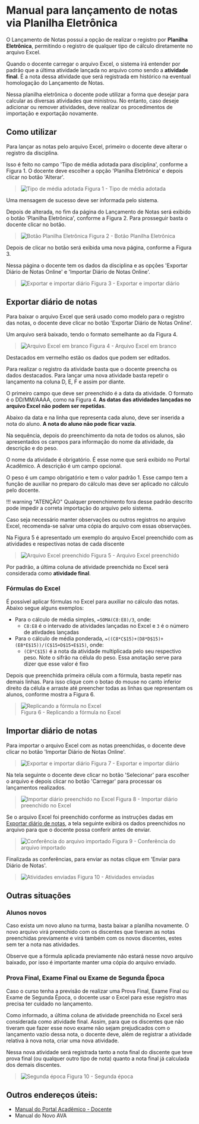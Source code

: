 # Manual para lançamento de notas via Planilha Eletrônica

O Lançamento de Notas possui a opção de realizar o registro por **Planilha Eletrônica**, permitindo o registro de qualquer tipo de cálculo diretamente no arquivo Excel.

Quando o docente carregar o arquivo Excel, o sistema irá entender por padrão que a última atividade lançada no arquivo como sendo a **atividade final**.
É a nota dessa atividade que será registrada em histórico na eventual homologação do Lançamento de Notas.

Nessa planilha eletrônica o docente pode utilizar a forma que desejar para calcular as diversas atividades que ministrou.
No entanto, caso deseje adicionar ou remover atividades, deve realizar os procedimentos de importação e exportação novamente.

## Como utilizar

Para lançar as notas pelo arquivo Excel, primeiro o docente deve alterar o registro da disciplina.

Isso é feito no campo 'Tipo de média adotada para disciplina', conforme a Figura 1. O docente deve escolher a opção 'Planilha Eletrônica' e depois clicar no botão 'Alterar'. 

> ![Tipo de média adotada](../images/notasexcel-01.png "Tipo de média adotada")
> Figura 1 - Tipo de média adotada

Uma mensagem de sucesso deve ser informada pelo sistema.

Depois de alterada, no fim da página do Lançamento de Notas será exibido o botão 'Planilha Eletrônica', conforme a Figura 2.
Para prosseguir basta o docente clicar no botão.

> ![Botão Planilha Eletrônica](../images/notasexcel-02.png "Botão Planilha Eletrônica")
> Figura 2 - Botão Planilha Eletrônica

Depois de clicar no botão será exibida uma nova página, conforme a Figura 3.

Nessa página o docente tem os dados da disciplina e as opções 'Exportar Diário de Notas Online' e 'Importar Diário de Notas Online'.

> ![Exportar e importar diário](../images/notasexcel-03.png "Exportar e importar diário")
> Figura 3 - Exportar e importar diário

## Exportar diário de notas

Para baixar o arquivo Excel que será usado como modelo para o registro das notas, o docente deve clicar no botão 'Exportar Diário de Notas Online'.

Um arquivo será baixado, tendo o formato semelhante ao da Figura 4.

> ![Arquivo Excel em branco](../images/notasexcel-04.png "Arquivo Excel em branco")
> Figura 4 - Arquivo Excel em branco

Destacados em vermelho estão os dados que podem ser editados.

Para realizar o registro da atividade basta que o docente preencha os dados destacados.
Para lançar uma nova atividade basta repetir o lançamento na coluna D, E, F e assim por diante.

O primeiro campo que deve ser preenchido é a data da atividade. O formato é o DD/MM/AAAA, como na Figura 4. **As datas das atividades lançadas no arquivo Excel não podem ser repetidas**.

Abaixo da data e na linha que representa cada aluno, deve ser inserida a nota do aluno. **A nota do aluno não pode ficar vazia**.

Na sequência, depois do preenchimento da nota de todos os alunos, são apresentados os campos para informação do nome da atividade, da descrição e do peso.

O nome da atividade é obrigatório. É esse nome que será exibido no Portal Acadêmico. A descrição é um campo opcional.

O peso é um campo obrigatório e tem o valor padrão 1. Esse campo tem a função de auxiliar no preparo do cálculo mas deve ser aplicado no cálculo pelo docente.

!!! warning "ATENÇÃO"
    Qualquer preenchimento fora desse padrão descrito pode impedir a correta importação do arquivo pelo sistema.

Caso seja necessário manter observações ou outros registros no arquivo Excel, recomenda-se salvar uma cópia do arquivo com essas observações.

Na Figura 5 é apresentado um exemplo do arquivo Excel preenchido com as atividades e respectivas notas de cada discente

> ![Arquivo Excel preenchido](../images/notasexcel-05.png "Arquivo Excel preenchido")
> Figura 5 - Arquivo Excel preenchido

Por padrão, a última coluna de atividade preenchida no Excel será considerada como **atividade final**.

### Fórmulas do Excel

É possível aplicar fórmulas no Excel para auxiliar no cálculo das notas. Abaixo segue alguns exemplos:

* Para o cálculo de média simples, `=SOMA(C8:E8)/3`, onde:
    * `C8:E8` é o intervado de atividades lançadas no Excel e `3` é o número de ativdades lançadas
* Para o cálculo de média ponderada, `=((C8*C$15)+(D8*D$15)+(E8*E$15))/(C$15+D$15+E$15)`, onde:
    * `(C8*C$15)` é a nota da atividade multiplicada pelo seu respectivo peso. Note o sifrão na célula do peso. Essa anotação serve para dizer que esse valor é fixo

Depois que preenchida primeira célula com a fórmula, basta repetir nas demais linhas.
Para isso clique com o botao do mouse no canto inferior direito da célula e arraste até preencher todas as linhas que representam os alunos, conforme mostra a Figura 6.

> ![Replicando a fórmula no Excel](../images/notasexcel-06.gif "Replicando a fórmula no Excel")                                           
> Figura 6 - Replicando a fórmula no Excel

## Importar diário de notas

Para importar o arquivo Excel com as notas preenchidas, o docente deve clicar no botão 'Importar Diário de Notas Online'.

> ![Exportar e importar diário](../images/notasexcel-03.png "Exportar e importar diário")
> Figura 7 - Exportar e importar diário

Na tela seguinte o docente deve clicar no botão 'Selecionar' para escolher o arquivo e depois clicar no botão 'Carregar' para processar os lançamentos realizados.

> ![Importar diário preenchido no Excel](../images/notasexcel-07b.png "Importar diário preenchido no Excel")
> Figura 8 - Importar diário preenchido no Excel

Se o arquivo Excel foi preenchido conforme as instruções dadas em [Exportar diário de notas](#exportar-diario-de-notas), a tela seguinte exibirá os dados preenchidos no arquivo para que o docente possa conferir antes de enviar.

> ![Conferência do arquivo importado](../images/notasexcel-08.png "Conferência do arquivo importado")
> Figura 9 - Conferência do arquivo importado

Finalizada as conferências, para enviar as notas clique em 'Enviar para Diário de Notas'.

> ![Atividades enviadas](../images/notasexcel-09.png "Atividades enviadas")
> Figura 10 - Atividades enviadas

## Outras situações

### Alunos novos

Caso exista um novo aluno na turma, basta baixar a planilha novamente.
O novo arquivo virá preenchido com os discentes que tiveram as notas preenchidas previamente e virá também com os novos discentes, estes sem ter a nota nas atividades.

Observe que a fórmula aplicada previamente não estará nesse novo arquivo baixado, por isso é importante manter uma cópia do arquivo enviado.

### Prova Final, Exame Final ou Exame de Segunda Época

Caso o curso tenha a previsão de realizar uma Prova Final, Exame Final ou Exame de Segunda Época, o docente usar o Excel para esse registro mas precisa ter cuidado no lançamento.

Como informado, a última coluna de atividade preenchida no Excel será considerada como atividade final. Assim, para que os discentes que não tiveram que fazer esse novo exame não sejam prejudicados com o lançamento vazio dessa nota, o docente deve, além de registrar a atividade relativa à nova nota, criar uma nova atividade.

Nessa nova atividade será registrada tanto a nota final do discente que teve prova final (ou qualquer outro tipo de nota) quanto a nota final já calculada dos demais discentes.

> ![Segunda época](../images/notasexcel-10.png "Segunda época")
> Figura 10 - Segunda época

## Outros endereços úteis:

* [Manual do Portal Acadêmico - Docente](portalacadocente.md)
* Manual do Novo AVA